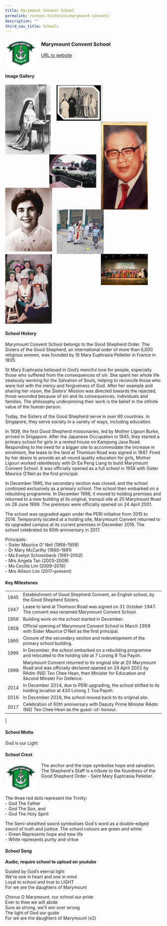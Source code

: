 ```yaml
---
title: Marymount Convent School
permalink: /school-histories/marymount-convent/
description: ""
third_nav_title: Schools
---
```

<img src="/images/marymountconventsch1.jpg" style="width:20%;margin-right:15px;" align = "left">

### **Marymount Convent School**
[URL to website](https://www.marymountconvent.moe.edu.sg/)

<br clear="left">

#### **Image Gallery**

<p><a href="https://staging.d1yxymztqoj7qn.amplifyapp.com/images/pic.jpg">  
<img src="/images/marymountconventsch2.jpg" style="width:29%;margin-right:15px;" align = "left">
</a></p>

<p><a href="https://staging.d1yxymztqoj7qn.amplifyapp.com/images/pic.jpg">  
<img src="/images/marymountconventsch3.jpg" style="width:30%;margin-right:15px;" align = "left">
</a></p>

<p><a href="https://staging.d1yxymztqoj7qn.amplifyapp.com/images/pic.jpg">  
<img src="/images/marymountconventsch4.jpg" style="width:30%;margin-right:45px;" align = "right">
</a></p>

<p><a href="https://staging.d1yxymztqoj7qn.amplifyapp.com/images/pic.jpg">  
<img src="/images/marymountconventsch6.jpg" style="width:30%;margin-right:15px;" align = "right">
</a></p>

<p><a href="https://staging.d1yxymztqoj7qn.amplifyapp.com/images/pic.jpg">  
<img src="/images/marymountconventsch5.jpg" style="width:30%;margin-right:15px;" align = "left">
</a></p>

<p><a href="https://staging.d1yxymztqoj7qn.amplifyapp.com/images/pic.jpg">  
<img src="/images/marymountconventsch7.jpg" style="width:30%;margin-right:15px;" align = "left">
</a></p>

<p><a href="https://staging.d1yxymztqoj7qn.amplifyapp.com/images/pic.jpg">  
<img src="/images/marymountconventsch8.jpg" style="width:30%;margin-right:45px;" align = "right">
</a></p>

<p><a href="https://staging.d1yxymztqoj7qn.amplifyapp.com/images/pic.jpg">  
<img src="/images/marymountconventsch9.jpg" style="width:30%;margin-right:15px;" align = "left">
</a></p>

<br clear="left">

#### **School History**
Marymount Convent School belongs to the Good Shepherd Order. The Sisters of the Good Shepherd, an international order of more than 6,000 religious women, was founded by St Mary Euphrasia Pelletier in France in 1835.

St Mary Euphrasia believed in God’s merciful love for people, especially those who suffered from the consequences of sin. She spent her whole life zealously working for the Salvation of Souls, helping to reconcile those who were lost with the mercy and forgiveness of God. After her example and sharing her vision, the Sisters’ Mission was directed towards the rejected, those wounded because of sin and its consequences, individuals and families. The philosophy underpinning their work is the belief in the infinite value of the human person.

Today, the Sisters of the Good Shepherd serve in over 60 countries. In Singapore, they serve society in a variety of ways, including education. 

In 1939, the first Good Shepherd missionaries, led by Mother Ligouri Burke, arrived in Singapore. After the Japanese Occupation in 1945, they started a primary school for girls in a rented house on Kampong Java Road. Responding to the need for a bigger site to accommodate the increase in enrolment, the lease to the land at Thomson Road was signed in 1947. Fired by her desire to provide an all-round quality education for girls, Mother Ligouri worked relentlessly with Dr Ee Peng Liang to build Marymount Convent School. It was officially opened as a full school in 1958 with Sister Maurice O’Neil as the first principal.

In December 1995, the secondary section was closed, and the school continued exclusively as a primary school. The school then embarked on a rebuilding programme. In December 1996, it moved to holding premises and returned to a new building at its original, tranquil site at 20 Marymount Road on 28 June 1999. The premises were officially opened on 24 April 2001.

The school was upgraded again under the PERI initiative from 2015 to 2016. Temporarily located at a holding site, Marymount Convent returned to its upgraded campus at its current premises in December 2016. The school celebrated its 60th anniversary in 2017.

Principals:<br>
\- Sister Maurice O’ Neil (1958–1959)<br>
\- Dr Mary McCarthy (1960–1991)<br>
\- Ms Evelyn Schoonbeck (1991–2002)<br>
\- Mrs Angela Tan (2003–2009)<br>
\- Ms Cecilia Lim (2009–2016)<br>
\- Mrs Allison Lim (2017–present)

#### **Key Milestones**

|  |  |
|:---:|---|
| 1945 | Establishment of Good Shepherd Convent, an English school, by the Good Shepherd Sisters. |
| 1947 | Lease to land at Thomson Road was signed on 31 October 1947. The convent was renamed Marymount Convent School. |
| 1956 | Building work on the school started in December. |
| 1958 | Official opening of Marymount Convent School in March 1958 with Sister Maurice O’Neil as the first principal. |
| 1995 | Closure of the secondary section and redevelopment of the primary school building. |
| 1996 | In December, the school embarked on a rebuilding programme and relocated to the holding site at 7 Lorong 8 Toa Payoh. |
| 1999 | Marymount Convent returned to its original site at 20 Marymount Road and was officially declared opened on 24 April 2001 by RAdm (NS) Teo Chee Hean, then Minister for Education and Second Minster For Defence. |
| 2014 | In December 2014, due to PERI upgrading, the school shifted to its holding location at 430 Lorong 1 Toa Payoh. |
| 2016 | In December 2016, the school moved back to its original site. |
| 2017 | Celebration of 60th anniversary with Deputy Prime Minister RAdm (NS) Teo Chee Hean as the guest-of-honour. |
|

#### **School Motto**
God is our Light

#### **School Crest**
<img src="/images/marymountconventsch1.jpg" style="width:20%;margin-right:15px;" align = "left">

The anchor and the rope symbolise hope and salvation. The Shepherd's Staff is a tribute to the foundress of the Good Shepherd Order - Saint Mary Euphrasia Pelletier.  
  
<br clear="left">	
	
The three red dots represent the Trinity:<br>
\- God The Father<br>
\- God The Son, and<br>
\- God The Holy Spirit  
  
The Semi-sheathed sword symbolises God's word as a double-edged sword of truth and justice. The school colours are green and white:<br>
\- Green Represents hope and new life<br>
\- White represents purity and virtue

#### **School Song**
**Audio, require school to upload on youtube**

Guided by God’s eternal light<br>
We're one in heart and one in mind<br>
Loyal to school and true to LIGHT<br>
For we are the daughters of Marymount
  
_Chorus_
O Marymount, our school our pride<br>
Ever to thee we will abide<br>
Sure as strong, we'll win over wrong<br>
The light of God our guide<br>
For we are the daughters of Marymount (x2)